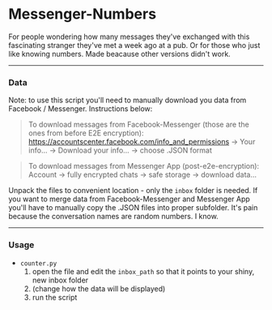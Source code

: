 # Messenger-Numbers

For people wondering how many messages they've exchanged with this fascinating stranger they've met a week ago at a pub. Or for those who just like knowing numbers.
Made beacause other versions didn't work.

---
### Data
Note: to use this script you'll need to manually download you data from Facebook / Messenger. Instructions below:

> To download messages from Facebook-Messenger (those are the ones from before E2E encryption): \
> https://accountscenter.facebook.com/info_and_permissions -> Your info... -> Download your info... -> choose .JSON format

> To download messages from Messenger App (post-e2e-encryption): \
> Account -> fully encrypted chats -> safe storage -> download data...

Unpack the  files  to convenient location - only the `inbox` folder is needed. 
If you want to merge data from Facebook-Messenger and Messenger App you'll have to manually copy the .JSON files into proper subfolder. It's pain because the conversation names are random numbers. I know.

---
### Usage

- `counter.py`
	1. open the file and edit the `inbox_path` so that it points to your shiny, new inbox folder
	2. (change how the data will be displayed)
	3. run the script


